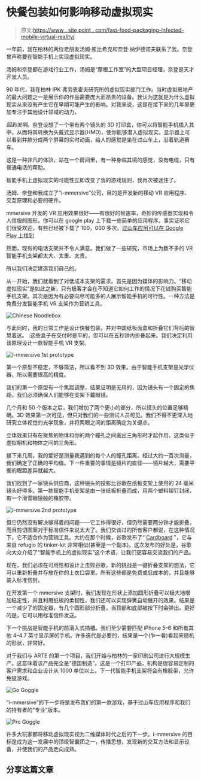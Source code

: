 # 快餐包装如何影响移动虚拟现实

> 原文:[https://www . site point . com/fast-food-packaging-infected-mobile-virtual-reality/](https://www.sitepoint.com/fast-food-packaging-influenced-mobile-virtual-reality/)

一年前，我在柏林的两位老朋友汤姆·库比希克和奈登·纳伊德诺夫联系了我。奈登曾声称要在智能手机上实现虚拟现实。

汤姆和奈登都在游戏行业工作，汤姆是“摩根工作室”的大型项目经理，奈登是天才开发人员。

90 年代，我在柏林 IPK 弗劳恩霍夫研究所的虚拟现实部门工作。当时虚拟房地产的最大问题之一是展示你的作品需要庞大而昂贵的设备。我认为这就是为什么虚拟现实从来没有产生它在早期可能产生的影响。对我来说，这是在接下来的几年里更加专注于其他设计领域的动力。

*回到发明*。奈登设想了一个带有两个镜头的 3D 打印盒，你可以将智能手机插入其中，从而将其转换为头戴式显示器(HMD)，使你能够潜入虚拟现实。显示器上可以看到并排分成两个屏幕的实时动画，给人的感觉是坐在过山车上，沿着轨道赛车。

这是一种非凡的体验，站在一个房间里，有一种身临其境的感觉，没有电缆，只有普通电话的帮助。

智能手机上虚拟现实的可能性立即改变了我的游戏规则，我再次被迷住了。

汤姆、奈登和我成立了“i-mmersive”公司，目的是开发新的移动 VR 应用程序、交互原理和必要的硬件。

mmersive 开发的 VR 应用效果很好——有很好的帧速率，奇妙的传感器实现和令人信服的图形。你可以在 google play 上下载一些简单的应用程序。事实证明它们很受欢迎，有些已经被下载了 100，000 多次。[过山车应用可以在 Google Play 上找到](https://play.google.com/store/apps/details?id=com.iphodroid.Rollercoaster)

然而，现有的电话支架并不令人满意。我们做了一些研究，市场上为数不多的 VR 智能手机支架都太大、太重、太贵。

所以我们决定建造我们自己的。

从一开始，我们就看到了对低成本支架的需求。首先是因为媒体的影响力。“移动虚拟现实”是如此之新，只有极客才会在不知道它如何工作的情况下花钱购买智能手机支架。其次是因为有必要向尽可能多的人展示智能手机的可行性。一种方法是免费分发智能手机 VR 支架作为营销工具。

![Chinese Noodlebox](../Images/61334ad6edbaa0d2ceefac7a95caa4f7.png)

与此同时，我的日常工作是设计快餐包装，并对中国纸板面盒和折叠它们背后的智慧着迷。 :这些盒子在交付时是平的，但可以在五秒钟内折叠起来。我们决定利用该原理设计一款智能手机 VR 支架。

![i-mmersive 1st prototype](../Images/b3b5c4e593936d90f44a150878abb82c.png)

第一个原型不稳定，不够简洁，所以看不到 3D 效果。由于智能手机支架是光学仪器，所以需要很高的精度。

我们的第一个原型有一个焦距调整，结果证明是无用的，因为镜头有一个固定的焦距。我们必须确保人们能够在支架下戴眼镜。

几个月和 50 个版本之后，我们增加了两个更小的部分，所以镜头的位置足够精确。3D 效果第一次可见，但只对我们的一些测试人员可见。我们不得不更深入地研究立体视觉的光学现象，并将两眼之间的距离确定为关键点。

立体效果只有在聚焦的物体和你的两个瞳孔之间画出三角形时才起作用，这类似于虚拟相机和物体之间的三角形。

接下来几周，我的爱好是测量我遇到的每个人的瞳孔距离。经过大约一百次测量，我们确定了正确的平均值。下一件重要的事情是镜片的直径——镜片越大，需要平衡的眼距差异就越大。

我们找到了一家镜头供应商，这种镜头的投影比谷歌在纸板支架上使用的 24 毫米镜头好得多。第一款智能手机支架是由一张纸板折叠而成，用两个塑料铆钉封闭，有一个滑雪眼镜般的橡胶带。

![i-mmersive 2nd prototype](../Images/66258de81ef4d16e0ff9c07aad55e7ef.png)

但它仍然没有解决够得着的问题——它工作得很好，但仍然需要两分钟才能折叠，而且剪切图案对于标准信件来说太大了。我们交谈过的所有客户都说，在这种情况下，它不适合作为营销工具。大约在那个时候，谷歌发布了“ [Cardboard](https://www.google.com/get/cardboard/) ”，它与来自 refugio 的 tinker-kit 非常相似(甚至是一个副本)。这次发布的好处是，谷歌向大众介绍了“智能手机上的虚拟现实”这个术语，让我们更容易交流我们的产品。

现在，我们必须在可用性和设计上击败谷歌，新的挑战是一键折叠支架的想法，它可以重新折叠并存放在你的上衣口袋里。所有这些都是免费或低成本的，并且能够装入标准信封。

在开发第一个 mmersive 支架时，我们发现在形状上添加圆形折叠可以极大地增加稳定性，并且利用纸板的柔韧性，我们还可以实现弹簧自动展开的效果。结果是一个减少了的固定器，有几个圆形部分折叠，当顶部和底部被按下时会弹出。更好的是，它可以用标准信件发送。

下一个挑战是智能手机的前滑入式插槽。我们至少需要匹配 iPhone 5–6 和所有其他 4–4.7 英寸显示屏的手机。许多迭代是必要的，结果是一个(乍一看)看起来随机的形状，非常好。

对于我们与 ARTE 的第一个项目，我们开始与柏林的一家印刷公司进行大规模生产。这意味着该产品完全是“德国制造”。这是一个打印产品，机构是很容易定制的客户需求和企业设计从 1000 单位以上。下一代智能手机支架将会有橡胶带，允许免提游戏。

![Go Goggle](../Images/489323bc09ed5b7c75dcd479a310bce4.png)

“i-mmersive”的下一步将是发布我们的第一款游戏，基于过山车应用程序和我们的持有者的“专业”版本。

![Pro Goggle](../Images/507ce555193bc6d3fc4cddcd84c77286.png)

许多大玩家都将移动虚拟现实视为二维媒体时代之后的下一步。i-mmersive 的目标是成为这一发展中的顶级智囊团之一，传播思想，发现新的交互方法和显示设备，并使我们的产品走向成熟。

## 分享这篇文章